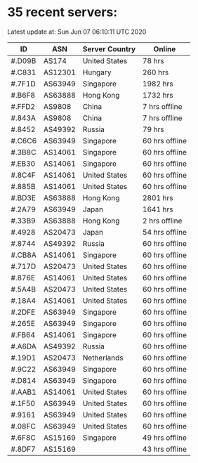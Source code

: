# 35 recent servers:

Latest update at: Sun Jun 07 06:10:11 UTC 2020

| ID | ASN | Server Country | Online |
| -- | --- | -------------- | ------ |
| #.D09B | AS174 | United States | 78 hrs |
| #.C831 | AS12301 | Hungary | 260 hrs |
| #.7F1D | AS63949 | Singapore | 1982 hrs |
| #.B6F8 | AS63888 | Hong Kong | 1732 hrs |
| #.FFD2 | AS9808 | China | 7 hrs offline |
| #.843A | AS9808 | China | 7 hrs offline |
| #.8452 | AS49392 | Russia | 79 hrs |
| #.C6C6 | AS63949 | Singapore | 60 hrs offline |
| #.3B8C | AS14061 | Singapore | 60 hrs offline |
| #.EB30 | AS14061 | Singapore | 60 hrs offline |
| #.8C4F | AS14061 | United States | 60 hrs offline |
| #.885B | AS14061 | United States | 60 hrs offline |
| #.BD3E | AS63888 | Hong Kong | 2801 hrs |
| #.2A79 | AS63949 | Japan | 1641 hrs |
| #.33B9 | AS63888 | Hong Kong | 2 hrs offline |
| #.4928 | AS20473 | Japan | 54 hrs offline |
| #.8744 | AS49392 | Russia | 60 hrs offline |
| #.CB8A | AS14061 | Singapore | 60 hrs offline |
| #.717D | AS20473 | United States | 60 hrs offline |
| #.876E | AS14061 | United States | 60 hrs offline |
| #.5A4B | AS20473 | United States | 60 hrs offline |
| #.18A4 | AS14061 | United States | 60 hrs offline |
| #.2DFE | AS63949 | Singapore | 60 hrs offline |
| #.265E | AS63949 | Singapore | 60 hrs offline |
| #.FB64 | AS14061 | Singapore | 60 hrs offline |
| #.A6DA | AS49392 | Russia | 60 hrs offline |
| #.19D1 | AS20473 | Netherlands | 60 hrs offline |
| #.9C22 | AS63949 | Singapore | 60 hrs offline |
| #.D814 | AS63949 | Singapore | 60 hrs offline |
| #.AAB1 | AS14061 | United States | 60 hrs offline |
| #.1F50 | AS63949 | United States | 60 hrs offline |
| #.9161 | AS63949 | United States | 60 hrs offline |
| #.08FC | AS63949 | United States | 60 hrs offline |
| #.6F8C | AS15169 | Singapore | 49 hrs offline |
| #.8DF7 | AS15169 |  | 43 hrs offline |

